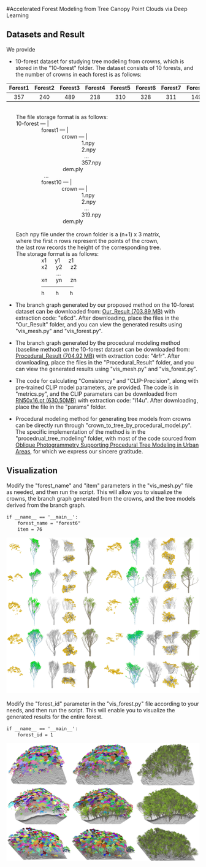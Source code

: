 #Accelerated Forest Modeling from Tree Canopy Point Clouds via Deep Learning
## Datasets and Result
We provide
* 10-forest dataset for studying tree modeling from crowns, which is stored in the "10-forest" folder.
The dataset consists of 10 forests, and the number of crowns in each forest is as follows:

 | Forest1 | Forest2 | Forest3 | Forest4 | Forest5 | Forest6 | Forest7 | Forest8 | Forest9 | Forest10 |
 |:------:|:------:|:------:|:------:|:------:|:------:|:------:|:------:|:------:|:------:|
 |  357  |  240  |  489  |  218  |  310  |  328  |  311  |  149  |  495  |  319  |
 \
&ensp;&ensp;&ensp; The file storage format is as follows:\
&ensp;&ensp;&ensp; 10-forest — |\
&ensp;&ensp;&ensp;&ensp;&ensp;&ensp;&ensp;&ensp;&ensp;&ensp;&ensp;&ensp;&ensp;forest1  — |\
&ensp;&ensp;&ensp;&ensp;&ensp;&ensp;&ensp;&ensp;&ensp;&ensp;&ensp;&ensp;&ensp;&ensp;&ensp;&ensp;&ensp;&ensp;&ensp;&ensp;
crown — |\
&ensp;&ensp;&ensp;&ensp;&ensp;&ensp;&ensp;&ensp;&ensp;&ensp;&ensp;&ensp;&ensp;&ensp;&ensp;&ensp;&ensp;&ensp;&ensp;&ensp;&ensp;&ensp;&ensp;&ensp;&ensp;&ensp;&ensp;&ensp;1.npy\
&ensp;&ensp;&ensp;&ensp;&ensp;&ensp;&ensp;&ensp;&ensp;&ensp;&ensp;&ensp;&ensp;&ensp;&ensp;&ensp;&ensp;&ensp;&ensp;&ensp;&ensp;&ensp;&ensp;&ensp;&ensp;&ensp;&ensp;&ensp;2.npy\
&ensp;&ensp;&ensp;&ensp;&ensp;&ensp;&ensp;&ensp;&ensp;&ensp;&ensp;&ensp;&ensp;&ensp;&ensp;&ensp;&ensp;&ensp;&ensp;&ensp;&ensp;&ensp;&ensp;&ensp;&ensp;&ensp;&ensp;&ensp;&ensp;...\
&ensp;&ensp;&ensp;&ensp;&ensp;&ensp;&ensp;&ensp;&ensp;&ensp;&ensp;&ensp;&ensp;&ensp;&ensp;&ensp;&ensp;&ensp;&ensp;&ensp;&ensp;&ensp;&ensp;&ensp;&ensp;&ensp;&ensp;&ensp;357.npy\
&ensp;&ensp;&ensp;&ensp;&ensp;&ensp;&ensp;&ensp;&ensp;&ensp;&ensp;&ensp;&ensp;&ensp;&ensp;&ensp;&ensp;&ensp;&ensp;&ensp;&ensp;dem.ply\
&ensp;&ensp;&ensp;&ensp;&ensp;&ensp;&ensp;&ensp;&ensp;&ensp;&ensp;&ensp;&ensp;&ensp;...\
&ensp;&ensp;&ensp;&ensp;&ensp;&ensp;&ensp;&ensp;&ensp;&ensp;&ensp;&ensp;&ensp;forest10  — |\
&ensp;&ensp;&ensp;&ensp;&ensp;&ensp;&ensp;&ensp;&ensp;&ensp;&ensp;&ensp;&ensp;&ensp;&ensp;&ensp;&ensp;&ensp;&ensp;&ensp;
crown — |\
&ensp;&ensp;&ensp;&ensp;&ensp;&ensp;&ensp;&ensp;&ensp;&ensp;&ensp;&ensp;&ensp;&ensp;&ensp;&ensp;&ensp;&ensp;&ensp;&ensp;&ensp;&ensp;&ensp;&ensp;&ensp;&ensp;&ensp;&ensp;1.npy\
&ensp;&ensp;&ensp;&ensp;&ensp;&ensp;&ensp;&ensp;&ensp;&ensp;&ensp;&ensp;&ensp;&ensp;&ensp;&ensp;&ensp;&ensp;&ensp;&ensp;&ensp;&ensp;&ensp;&ensp;&ensp;&ensp;&ensp;&ensp;2.npy\
&ensp;&ensp;&ensp;&ensp;&ensp;&ensp;&ensp;&ensp;&ensp;&ensp;&ensp;&ensp;&ensp;&ensp;&ensp;&ensp;&ensp;&ensp;&ensp;&ensp;&ensp;&ensp;&ensp;&ensp;&ensp;&ensp;&ensp;&ensp;&ensp;...\
&ensp;&ensp;&ensp;&ensp;&ensp;&ensp;&ensp;&ensp;&ensp;&ensp;&ensp;&ensp;&ensp;&ensp;&ensp;&ensp;&ensp;&ensp;&ensp;&ensp;&ensp;&ensp;&ensp;&ensp;&ensp;&ensp;&ensp;&ensp;319.npy\
&ensp;&ensp;&ensp;&ensp;&ensp;&ensp;&ensp;&ensp;&ensp;&ensp;&ensp;&ensp;&ensp;&ensp;&ensp;&ensp;&ensp;&ensp;&ensp;&ensp;&ensp;dem.ply\
&ensp;&ensp;&ensp; \
&ensp;&ensp;&ensp; Each npy file under the crown folder is a (n+1) x 3 matrix, \
&ensp;&ensp;&ensp; where the first n rows represent the points of the crown, \
&ensp;&ensp;&ensp; the last row records the height of the corresponding tree. \
&ensp;&ensp;&ensp; The storage format is as follows:\
&ensp;&ensp;&ensp;&ensp;&ensp;&ensp;&ensp;&ensp;&ensp;&ensp;&ensp;&ensp;&ensp;x1 &ensp;&ensp; y1 &ensp;&ensp; z1\
&ensp;&ensp;&ensp;&ensp;&ensp;&ensp;&ensp;&ensp;&ensp;&ensp;&ensp;&ensp;&ensp;x2 &ensp;&ensp; y2 &ensp;&ensp; z2\
&ensp;&ensp;&ensp;&ensp;&ensp;&ensp;&ensp;&ensp;&ensp;&ensp;&ensp;&ensp;&ensp; &ensp;&ensp;&ensp;&ensp;&ensp;...\
&ensp;&ensp;&ensp;&ensp;&ensp;&ensp;&ensp;&ensp;&ensp;&ensp;&ensp;&ensp;&ensp;xn &ensp;&ensp; yn &ensp;&ensp; zn\
&ensp;&ensp;&ensp;&ensp;&ensp;&ensp;&ensp;&ensp;&ensp;&ensp;&ensp;&ensp;&ensp;——————\
&ensp;&ensp;&ensp;&ensp;&ensp;&ensp;&ensp;&ensp;&ensp;&ensp;&ensp;&ensp;&ensp;h &ensp;&ensp;&ensp; h &ensp;&ensp;&ensp; h

* The branch graph generated by our proposed method on the 10-forest dataset can be downloaded from: [Our_Result (703.89 MB)](https://pan.baidu.com/s/1DQujOFutj8ketPkinrjFWw) with extraction code: "e6cd". After downloading, place the files in the "Our_Result" folder, and you can view the generated results using "vis_mesh.py" and "vis_forest.py".

* The branch graph generated by the procedural modeling method (baseline method) on the 10-forest dataset can be downloaded from: [Procedural_Result (704.92 MB)](https://pan.baidu.com/s/1vnV_89mhLCbz_yYQIH0WYw) with extraction code: "4rfr". After downloading, place the files in the "Procedural_Result" folder, and you can view the generated results using "vis_mesh.py" and "vis_forest.py".

* The code for calculating "Consistency" and "CLIP-Precision", along with pre-trained CLIP model parameters, are provided. The code is in "metrics.py", and the CLIP parameters can be downloaded from [RN50x16.pt (630.50MB)](https://pan.baidu.com/s/19OkCzBabV4rpM5M7BzDskA) with extraction code: "l14u". After downloading, place the file in the "params" folder.

* Procedural modeling method for generating tree models from crowns can be directly run through "crown_to_tree_by_procedural_model.py". The specific implementation of the method is in the "procedrual_tree_modeling" folder, with most of the code sourced from [Oblique Photogrammetry Supporting Procedural Tree Modeling in Urban Areas](https://github.com/lelleMU/Procedrual_Tree_Modeling), for which we express our sincere gratitude.

## Visualization

Modify the "forest_name" and "item" parameters in the "vis_mesh.py" file as needed, and then run the script. This will allow you to visualize the crowns, the branch graph generated from the crowns, and the tree models derived from the branch graph. 
```pathon
if __name__ == '__main__':
    forest_name = "forest6"
    item = 76
```
![](https://github.com/xujiabo/ForestCanopyToTree/blob/main/assets/trees.jpg)
\
\
Modify the "forest_id" parameter in the "vis_forest.py" file according to your needs, and then run the script. This will enable you to visualize the generated results for the entire forest. 
```pathon
if __name__ == '__main__':
    forest_id = 1
```
![](https://github.com/xujiabo/ForestCanopyToTree/blob/main/assets/3-f.jpg)